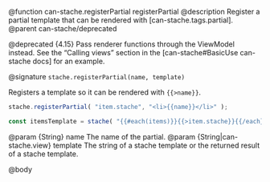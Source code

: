 @function can-stache.registerPartial registerPartial
@description Register a partial template that can be rendered with [can-stache.tags.partial].
@parent can-stache/deprecated

@deprecated {4.15} Pass renderer functions through the ViewModel instead. See the “Calling views” section in the [can-stache#BasicUse can-stache docs] for an example.

@signature `stache.registerPartial(name, template)`

Registers a template so it can be rendered with `{{>name}}`.

```js
stache.registerPartial( "item.stache", "<li>{{name}}</li>" );

const itemsTemplate = stache( "{{#each(items)}}{{>item.stache}}{{/each}}" );
```

@param {String} name The name of the partial.
@param {String|can-stache.view} template The string of a stache template or the
returned result of a stache template.

@body
